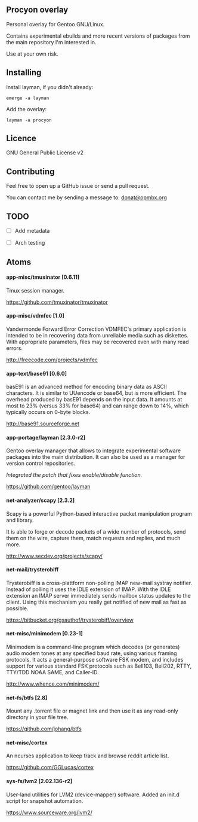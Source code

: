 ## Procyon overlay

Personal overlay for Gentoo GNU/Linux.

Contains experimental ebuilds and more recent versions of packages from the
main repository I'm interested in.

Use at your own risk.

## Installing

Install layman, if you didn't already:

`emerge -a layman`

Add the overlay:

`layman -a procyon`

## Licence

GNU General Public License v2

## Contributing

Feel free to open up a GitHub issue or send a pull request.

You can contact me by sending a message to: <donat@opmbx.org>

## TODO

- [ ] Add metadata

- [ ] Arch testing

## Atoms

#### app-misc/tmuxinator [0.6.11]
Tmux session manager.

https://github.com/tmuxinator/tmuxinator


#### app-misc/vdmfec [1.0]
Vandermonde Forward Error Correction
VDMFEC's primary application is intended to be in recovering data from
unreliable media such as diskettes. With appropriate parameters, files may be
recovered even with many read errors.

http://freecode.com/projects/vdmfec


#### app-text/base91 [0.6.0]
basE91 is an advanced method for encoding binary data as ASCII characters. It
is similar to UUencode or base64, but is more efficient. The overhead produced
by basE91 depends on the input data. It amounts at most to 23% (versus 33% for
base64) and can range down to 14%, which typically occurs on 0-byte blocks.

http://base91.sourceforge.net


#### app-portage/layman [2.3.0-r2]
Gentoo overlay manager that allows to integrate experimental software packages
into the main distribution. It can also be used as a manager for version
control repositories.

_Integrated the patch that fixes enable/disable function._

https://github.com/gentoo/layman


#### net-analyzer/scapy [2.3.2]
Scapy is a powerful Python-based interactive packet manipulation program and library.

It is able to forge or decode packets of a wide number of protocols, send them on the wire, capture them, match requests and replies, and much more.

http://www.secdev.org/projects/scapy/


#### net-mail/trysterobiff
Trysterobiff is a cross-plattform non-polling IMAP new-mail systray notifier.
Instead of polling it uses the IDLE extension of IMAP. With the IDLE extension
an IMAP server immediately sends mailbox status updates to the client. Using
this mechanism you really get notified of new mail as fast as possible.

https://bitbucket.org/gsauthof/trysterobiff/overview


#### net-misc/minimodem [0.23-1]
Minimodem is a command-line program which decodes (or generates) audio modem
tones at any specified baud rate, using various framing protocols. It acts a
general-purpose software FSK modem, and includes support for various standard
FSK protocols such as Bell103, Bell202, RTTY, TTY/TDD NOAA SAME, and Caller-ID. 

http://www.whence.com/minimodem/


#### net-fs/btfs [2.8]
Mount any .torrent file or magnet link and then use it as any read-only directory in your file tree.

https://github.com/johang/btfs


#### net-misc/cortex
An ncurses application to keep track and browse reddit article list.

https://github.com/GGLucas/cortex


#### sys-fs/lvm2 [2.02.136-r2]
User-land utilities for LVM2 (device-mapper) software.
Added an init.d script for snapshot automation.

https://www.sourceware.org/lvm2/
